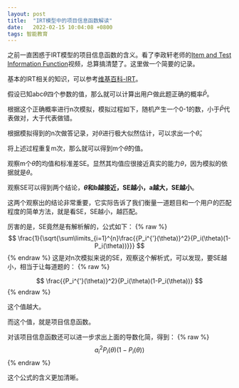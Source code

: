 ```yaml
---
layout: post
title:  "IRT模型中的项目信息函数解读"
date:   2022-02-15 10:04:08 +0800
tags: 智能教育
---
```


之前一直困惑于IRT模型的项目信息函数的含义。看了李政轩老师的[Item and Test Information Function](https://www.youtube.com/watch?v=VBoZ3bVapbw)视频，总算搞清楚了。这里做一个简要的记录。

基本的IRT相关的知识，可以参考[维基百科-IRT](https://zh.wikipedia.org/wiki/%E9%A1%B9%E7%9B%AE%E5%8F%8D%E5%BA%94%E7%90%86%E8%AE%BA)。


假设已知abc$\theta$四个参数的值，那么就可以计算出用户做此题正确的概率$\bar{P}$。

根据这个正确概率进行n次模拟，模拟过程如下，随机产生一个0-1的数，小于$\bar{P}$代表做对，大于代表做错。

根据模拟得到的n次做答记录，对$\theta$进行极大似然估计，可以求出一个$\hat{\theta}$。

将上述过程重复m次，那么就可以得到m个$\hat{\theta}$的值。

观察m个$\hat{\theta}$的均值和标准差SE。显然其均值应很接近真实的能力$\theta$，因为模拟的依据就是$\theta$。

观察SE可以得到两个结论，**$\theta$和b越接近，SE越小，a越大，SE越小**。

这两个观察出的结论非常重要，它实际告诉了我们衡量一道题目和一个用户的匹配程度的简单方法，就是看SE，SE越小，越匹配。

厉害的是，SE竟然是有解析解的，公式如下：
{% raw %}
$$
\frac{1}{\sqrt{\sum\limits_{i=1}^{n}\frac{{P_i^{'}(\theta)}^2}{P_i(\theta)(1-P_i(\theta))}}}
$$
{% endraw %}
这是对n次模拟来说的SE，观察这个解析式，可以发现，要SE越小，相当于让每道题的：
{% raw %}

$$
\frac{{P_i^{'}(\theta)}^2}{P_i(\theta)(1-P_i(\theta))}
$$
{% endraw %}

这个值越大。

而这个值，就是项目信息函数。

对该项目信息函数还可以进一步求出上面的导数化简，得到：
{% raw %}
$$
a_i^2P_i(\theta)(1-P_i(\theta))
$$
{% endraw %}

这个公式的含义更加清晰。







